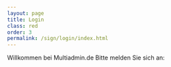 ```yaml
---
layout: page
title: Login
class: red
order: 3
permalink: /sign/login/index.html
---
```

<p>Willkommen bei Multiadmin.de Bitte melden Sie sich an:</p>
